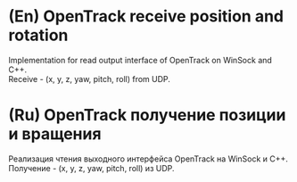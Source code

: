 ﻿# (En) OpenTrack receive position and rotation
Implementation for read output interface of OpenTrack on WinSock and C++.<br>
Receive - (x, y, z, yaw, pitch, roll) from UDP. 
# (Ru) OpenTrack получение позиции и вращения
Реализация чтения выходного интерфейса OpenTrack на WinSock и C++.<br>
Получение - (x, y, z, yaw, pitch, roll) из UDP. 

